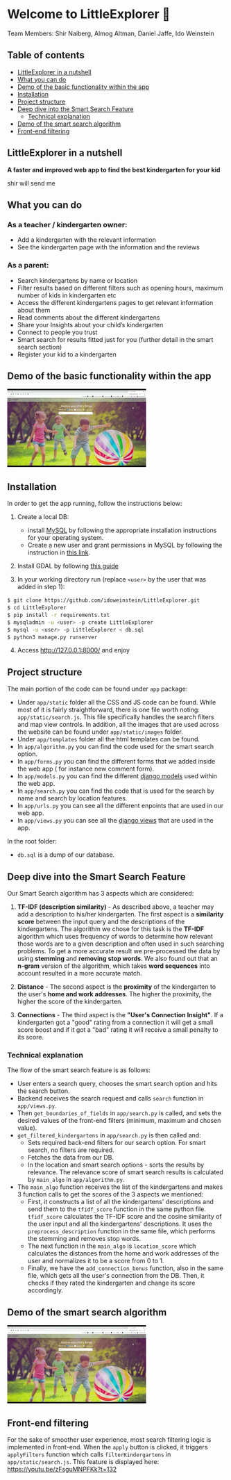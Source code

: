 # Welcome to LittleExplorer 👋

Team Members:
Shir Naiberg, Almog Altman, Daniel Jaffe, Ido Weinstein

## Table of contents
  * [LittleExplorer in a nutshell](#littleexplorer-in-a-nutshell)
  * [What you can do](#what-you-can-do)
  * [Demo of the basic functionality within the app](#demo-of-the-basic-functionality-within-the-app)
  * [Installation](#installation)
  * [Project structure](#project-structure)
  * [Deep dive into the Smart Search Feature](#deep-dive-into-the-smart-search-feature)
    + [Technical explanation](#technical-explanation)
  * [Demo of the smart search algorithm](#demo-of-the-smart-search-algorithm)
  * [Front-end filtering](#front-end-filtering)

[//]: # (# Description)

## LittleExplorer in a nutshell
**A faster and improved web app to find the best kindergarten for your kid**

shir will send me

## What you can do

### As a teacher / kindergarten owner:

- Add a kindergarten with the relevant information
- See the kindergarten page with the information and the reviews

### As a parent:

- Search kindergartens by name or location
- Filter results based on different filters such as opening hours, maximum number of kids in kindergarten etc
- Access the different kindergartens pages to get relevant information about them
- Read comments about the different kindergartens
- Share your Insights about your child’s kindergarten
- Connect to people you trust
- Smart search for results fitted just for you (further detail in the smart search section)
- Register your kid to a kindergarten

## Demo of the basic functionality within the app

[![Watch the video](mq1.webp)](https://www.youtube.com/watch?v=zFsguMNPFKk)

## Installation

In order to get the app running, follow the instructions below:

1. Create a local DB:
    - install [MySQL](https://dev.mysql.com/doc/mysql-installation-excerpt/5.7/en/) by following the appropriate installation instructions for
      your operating system.
    - Create a new user and grant permissions in MySQL by following the instruction
      in [this link](https://phoenixnap.com/kb/how-to-create-new-mysql-user-account-grant-privileges).

2. Install GDAL by following [this guide](https://mapscaping.com/installing-gdal-for-beginners/)
3. In your working directory run (replace `<user>` by the user that was added in step 1):

```bash
$ git clone https://github.com/idoweinstein/LittleExplorer.git
$ cd LittleExplorer
$ pip install -r requirements.txt
$ mysqladmin -u <user> -p create LittleExplorer
$ mysql -u <user> -p LittleExplorer < db.sql
$ python3 manage.py runserver
```

4. Access http://127.0.0.1:8000/ and enjoy

## Project structure

The main portion of the code can be found under `app` package:

- Under `app/static` folder all the CSS and JS code can be found. While most of it is fairly straightforward, there is one file worth noting: 
  `app/static/search.js`. This file specifically handles the search filters and map view controls.
  In addition, all the images that are used across the
  website can be found under `app/static/images` folder.
- Under `app/templates` folder all the html templates can be found.
- In `app/algorithm.py` you can find the code used for the smart search option.
- In `app/forms.py` you can find the different forms that we added inside the web app ( for instance new comment form).
- In `app/models.py` you can find the different [django models](https://docs.djangoproject.com/en/4.2/topics/db/models/)
  used within the web app.
- In `app/search.py` you can find the code that is used for the search by name and search by location features.
- In `app/urls.py` you can see all the different enpoints that are used in our web app.
- In `app/views.py` you can see all the [django views](https://docs.djangoproject.com/en/4.2/topics/http/views/) that are used in the app.

In the root folder:
- `db.sql` is a dump of our database. 

## Deep dive into the Smart Search Feature

Our Smart Search algorithm has 3 aspects which are considered:
1. **TF-IDF (description similarity)** - As described above, a teacher may add a description to his/her kindergarten.
The first aspect is a **similarity score** between the input query and the descriptions of the kindergartens.
The algorithm we chose for this task is the **TF-IDF** algorithm which uses frequency of words to determine how relevant those words are to a given description and often used in such searching problems.
To get a more accurate result we pre-processed the data by using **stemming** and **removing stop words**.
We also found out that an **n-gram** version of the algorithm, which takes **word sequences** into account resulted in a more accurate match.

2. **Distance** - The second aspect is the **proximity** of the kindergarten to the user's **home and work addresses**.
The higher the proximity, the higher the score of the kindergarten.

3. **Connections** - The third aspect is the **"User's Connection Insight"**.
If a kindergarten got a "good" rating from a connection it will get a small score boost and if it got a "bad" rating it will receive a small penalty to its score.

### Technical explanation
The flow of the smart search feature is as follows:
- User enters a search query, chooses the smart search option and hits the search button.
- Backend receives the search request and calls `search` function in `app/views.py`.
- Then `get_boundaries_of_fields` in `app/search.py` is called, and sets the desired values of the front-end filters (minimum, maximum and chosen value).
- `get_filtered_kindergartens` in `app/search.py` is then called and:
  - Sets required back-end filters for our search option. For smart search, no filters are required.
  - Fetches the data from our DB.
  - In the location and smart search options - sorts the results by relevance. The relevance score of smart search results is calculated by `main_algo` in `app/algorithm.py`.
- The `main_algo` function receives the list of the kindergartens and makes 3 function calls to get the scores of the 3 aspects we mentioned:
  - First, it constructs a list of all the kindergartens' descriptions and send them to the `tfidf_score` function in the same python file.
`tfidf_score` calculates the TF-IDF score and the cosine similarity of the user input and all the kindergartens' descriptions.
It uses the `preprocess_description` function in the same file, which performs the stemming and removes stop words.
  - The next function in the `main_algo` is `location_score` which calculates the distances from the home and work addresses of the user and normalizes it to be a score from 0 to 1.
  - Finally, we have the `add_connection_bonus` function, also in the same file, which gets all the user's connection from the DB. Then, it checks if they rated the kindergarten and change its score accordingly.


## Demo of the smart search algorithm

[![Watch the video](mq1.webp)](https://youtu.be/Lmjltjjg57Q)

## Front-end filtering
For the sake of smoother user experience, most search filtering logic is implemented in front-end.
When the `apply` button is clicked, it triggers `applyFilters` function which calls `filterKindergartens` in `app/static/search.js`.
This feature is displayed here: https://youtu.be/zFsguMNPFKk?t=132






